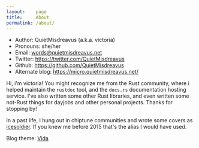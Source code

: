 ```yaml
---
layout:    page
title:     About
permalink: /about/
---
```

- Author:  QuietMisdreavus (a.k.a. victoria)
- Pronouns: she/her
- Email:   words@quietmisdreavus.net
- Twitter: <https://twitter.com/QuietMisdreavus>
- Github:  <https://github.com/QuietMisdreavus>
- Alternate blog: <https://micro.quietmisdreavus.net/>

Hi, i'm victoria! You might recognize me from the Rust community, where i helped maintain the
`rustdoc` tool, and the `docs.rs` documentation hosting service.  I've also written some other Rust
libraries, and even written some not-Rust things for dayjobs and other personal projects. Thanks for
stopping by!

In a past life, I hung out in chiptune communities and wrote some covers as [icesoldier][].
If you knew me before 2015 that's the alias I would have used.

[icesoldier]: http://icesoldier.me

Blog theme: [Vida][]

[Vida]: https://github.com/syaning/vida
